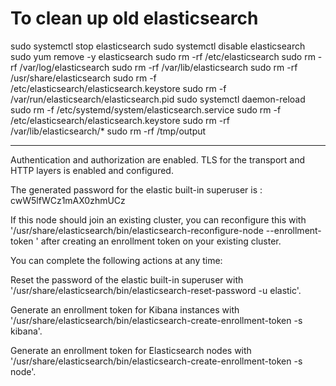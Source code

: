 # To clean up old elasticsearch
sudo systemctl stop elasticsearch
sudo systemctl disable elasticsearch
sudo yum remove -y  elasticsearch
sudo rm -rf /etc/elasticsearch
sudo rm -rf /var/log/elasticsearch
sudo rm -rf /var/lib/elasticsearch
sudo rm -rf /usr/share/elasticsearch
sudo rm -f /etc/elasticsearch/elasticsearch.keystore
sudo rm -f /var/run/elasticsearch/elasticsearch.pid
sudo systemctl daemon-reload
sudo rm -f /etc/systemd/system/elasticsearch.service
sudo rm -f /etc/elasticsearch/elasticsearch.keystore
sudo rm -rf /var/lib/elasticsearch/*
sudo rm -rf /tmp/output

-------------------------------------------------------------------------------
Authentication and authorization are enabled.
TLS for the transport and HTTP layers is enabled and configured.

The generated password for the elastic built-in superuser is : cwW5lfWCz1mAX0zhmUCz

If this node should join an existing cluster, you can reconfigure this with
'/usr/share/elasticsearch/bin/elasticsearch-reconfigure-node --enrollment-token <token-here>'
after creating an enrollment token on your existing cluster.

You can complete the following actions at any time:

Reset the password of the elastic built-in superuser with
'/usr/share/elasticsearch/bin/elasticsearch-reset-password -u elastic'.

Generate an enrollment token for Kibana instances with
'/usr/share/elasticsearch/bin/elasticsearch-create-enrollment-token -s kibana'.

Generate an enrollment token for Elasticsearch nodes with
'/usr/share/elasticsearch/bin/elasticsearch-create-enrollment-token -s node'.
